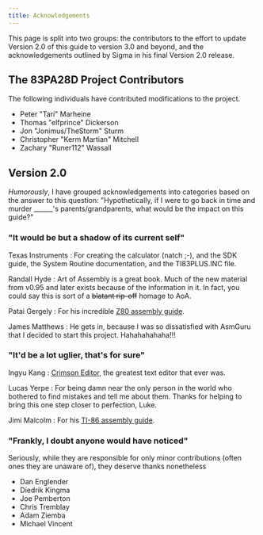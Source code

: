 ```yaml
---
title: Acknowledgements
---
```


This page is split into two groups: the contributors to the effort to
update Version 2.0 of this guide to version 3.0 and beyond, and the
acknowledgements outlined by Sigma in his final Version 2.0 release.

## The 83PA28D Project Contributors

The following individuals have contributed modifications to the project.

 * Peter "Tari" Marheine
 * Thomas "elfprince" Dickerson
 * Jon "Jonimus/TheStorm" Sturm
 * Christopher "Kerm Martian" Mitchell
 * Zachary "Runer112" Wassall

## Version 2.0

*Humorously*, I have grouped acknowledgements into categories based on
the answer to this question: "Hypothetically, if I were to go back in
time and murder \_\_\_\_\_\_'s parents/grandparents, what would be the
impact on this guide?"

### "It would be but a shadow of its current self"

Texas Instruments
:    For creating the calculator (natch ;-), and the SDK guide, the System
     Routine documentation, and the TI83PLUS.INC file.

Randall Hyde
:    Art of Assembly is a great book. Much of the new material from v0.95 and
     later exists because of the information in it. In fact, you could say
     this is sort of a ~~blatant rip-off~~ homage to AoA.

Patai Gergely
:    For his incredible [Z80 assembly guide](http://sgate.emt.bme.hu/patai/publications/z80guide/).

James Matthews
:    He gets in, because I was so dissatisfied with AsmGuru that I decided to
     start this project. Hahahahahaha!!!

### "It'd be a lot uglier, that's for sure"

Ingyu Kang
:    [Crimson Editor](http://www.crimsoneditor.com), the greatest text editor
     that ever was.

Lucas Yerpe
:    For being damn near the only person in the world who bothered to find
     mistakes and tell me about them. Thanks for helping to bring this one
     step closer to perfection, Luke.

Jimi Malcolm
:    For his [TI-86 assembly guide](http://guide.ticalc.org).

### "Frankly, I doubt anyone would have noticed"

Seriously, while they are responsible for only minor contributions
(often ones they are unaware of), they deserve thanks nonetheless

 * Dan Englender
 * Diedrik Kingma
 * Joe Pemberton
 * Chris Tremblay
 * Adam Ziemba
 * Michael Vincent

